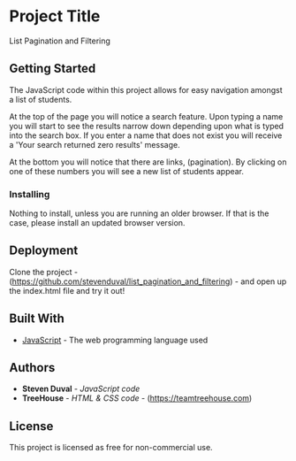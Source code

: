 # Project Title

List Pagination and Filtering

## Getting Started

The JavaScript code within this project allows for easy navigation amongst a list of students.  

At the top of the page you will notice a search feature.  Upon typing a name you will start to see the results narrow down depending upon what is typed into the search box.  If you enter a name that does not exist you will receive a 'Your search returned zero results' message.

At the bottom you will notice that there are links, (pagination).  By clicking on one of these numbers you will see a new list of students appear.


### Installing

Nothing to install, unless you are running an older browser.  If that is the case, please install an updated browser version.

## Deployment

Clone the project - (https://github.com/stevenduval/list_pagination_and_filtering) -  and open up the index.html file and try it out!

## Built With

* [JavaScript](https://developer.mozilla.org/en-US/docs/Web/JavaScript) - The web programming language used

## Authors

* **Steven Duval** - *JavaScript code*
* **TreeHouse** - *HTML & CSS code* - (https://teamtreehouse.com)

## License

This project is licensed as free for non-commercial use.


